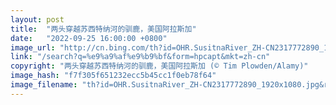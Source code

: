 ```yaml
---
layout: post
title:  "两头穿越苏西特纳河的驯鹿，美国阿拉斯加"
date:   "2022-09-25 16:00:00 +0800"
image_url: "http://cn.bing.com/th?id=OHR.SusitnaRiver_ZH-CN2317772890_1920x1080.jpg&rf=LaDigue_1920x1080.jpg&pid=hp"
link: "/search?q=%e9%a9%af%e9%b9%bf&form=hpcapt&mkt=zh-cn"
copyright: "两头穿越苏西特纳河的驯鹿，美国阿拉斯加 (© Tim Plowden/Alamy)"
image_hash: "f7f305f651232ecc5b45cc1f0eb78f64"
image_filename: "th?id=OHR.SusitnaRiver_ZH-CN2317772890_1920x1080.jpg&rf=LaDigue_1920x1080.jpg&pid=hp"
---
```

